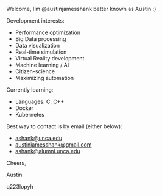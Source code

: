 Welcome, I’m @austinjamesshank better known as Austin :)

Development interests:
- Performance optimization
- Big Data processing
- Data visualization
- Real-time simulation
- Virtual Reality development
- Machine learning / AI
- Citizen-science
- Maximizing automation

Currently learning:
- Languages: C, C++
- Docker
- Kubernetes

Best way to contact is by email (either below):
- ashank@unca.edu
- austinjamesshank@gmail.com
- ashank@alumni.unca.edu

Cheers,

Austin

q223lopyh
